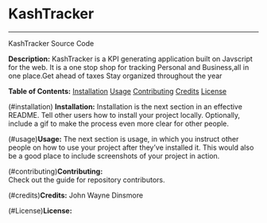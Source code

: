 # KashTracker
---
KashTracker Source Code


**Description:** KashTracker is a KPI generating application built on Javscript for the web. It is a one stop shop for tracking Personal and Business,all in one place.Get ahead of taxes Stay organized throughout the year 

**Table of Contents:** 
[Installation](#installation)
[Usage](#usage)
[Contributing](#contributing)
[Credits](#credits)
[License](#license)

(#installation) **Installation:** 
Installation is the next section in an effective README. Tell other users how to install your project locally. Optionally, include a gif to make the process even more clear for other people.

(#usage)**Usage:** 
The next section is usage, in which you instruct other people on how to use your project after they’ve installed it. This would also be a good place to include screenshots of your project in action.

(#contributing)**Contributing:**  
Check out the guide for repository contributors.

(#credits)**Credits:** 
John Wayne Dinsmore

(#License)**License:** 

